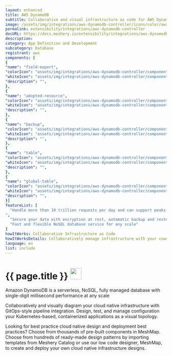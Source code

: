 ```yaml
---
layout: enhanced
title: AWS DynamoDB
subtitle: Collaborative and visual infrastructure as code for AWS DynamoDB
image: /assets/img/integrations/aws-dynamodb-controller/icons/color/aws-dynamodb-controller-color.svg
permalink: extensibility/integrations/aws-dynamodb-controller
docURL: https://docs.meshery.io/extensibility/integrations/aws-dynamodb-controller
description: 
category: App Definition and Development
subcategory: Database
registrant: aws
components: [
{
"name": "field-export",
"colorIcon": "assets/img/integrations/aws-dynamodb-controller/components/field-export/icons/color/field-export-color.svg",
"whiteIcon": "assets/img/integrations/aws-dynamodb-controller/components/field-export/icons/white/field-export-white.svg",
"description": "",
},
{
"name": "adopted-resource",
"colorIcon": "assets/img/integrations/aws-dynamodb-controller/components/adopted-resource/icons/color/adopted-resource-color.svg",
"whiteIcon": "assets/img/integrations/aws-dynamodb-controller/components/adopted-resource/icons/white/adopted-resource-white.svg",
"description": "",
},
{
"name": "backup",
"colorIcon": "assets/img/integrations/aws-dynamodb-controller/components/backup/icons/color/backup-color.svg",
"whiteIcon": "assets/img/integrations/aws-dynamodb-controller/components/backup/icons/white/backup-white.svg",
"description": "",
},
{
"name": "table",
"colorIcon": "assets/img/integrations/aws-dynamodb-controller/components/table/icons/color/table-color.svg",
"whiteIcon": "assets/img/integrations/aws-dynamodb-controller/components/table/icons/white/table-white.svg",
"description": "",
},
{
"name": "global-table",
"colorIcon": "assets/img/integrations/aws-dynamodb-controller/components/global-table/icons/color/global-table-color.svg",
"whiteIcon": "assets/img/integrations/aws-dynamodb-controller/components/global-table/icons/white/global-table-white.svg",
"description": "",
}]
featureList: [
  "Handle more than 10 trillion requests per day and can support peaks of more than 20 million requests per second.
",
  "Secure your data with encryption at rest, automatic backup and restore, and guaranteed reliability with an SLA of up to 99.999% availability.",
  "Fast and flexible NoSQL database service for any scale"
]
howItWorks: Collaborative Infrastructure as Code
howItWorksDetails: Collaboratively manage infrastructure with your coworkers synchronously sharing the same designs.
language: en
list: include
---
```

<h1>{{ page.title }} <img src="{{ page.image }}" style="width: 35px; height: 35px;" /></h1>

<p>
Amazon DynamoDB is a serverless, NoSQL, fully managed database with single-digit millisecond performance at any scale
</p>
<p>
    Collaboratively and visually diagram your cloud native infrastructure with GitOps-style pipeline integration. Design, test, and manage configuration your Kubernetes-based, containerized applications as a visual topology.
</p>
<p>
    Looking for best practice cloud native design and deployment best practices? Choose from thousands of pre-built components in MeshMap. Choose from hundreds of ready-made design patterns by importing templates from Meshery Catalog or use our low code designer, MeshMap, to create and deploy your own cloud native infrastructure designs.
</p>
